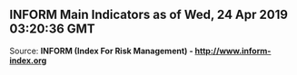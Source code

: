 ## INFORM Main Indicators as of Wed, 24 Apr 2019 03:20:36 GMT

Source: **INFORM (Index For Risk Management) - http://www.inform-index.org**